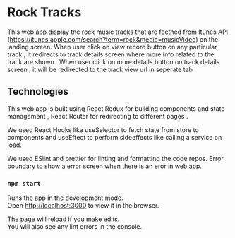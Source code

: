 # Rock Tracks

This web app display the rock music tracks that are fecthed from Itunes API (https://itunes.apple.com/search?term=rock&media=musicVideo) on the landing screen.
When user click on view record button on any particular track , it  redirects to track details screen where more info related to the track are shown .
When user click on more details button on track details screen , it will be redirected to the track view url in seperate tab

## Technologies

This web app is built using React Redux for building components and state management , React Router for redirecting to different pages .

We used React Hooks like useSelector to fetch state from store to components and useEffect to perform sideeffects like calling a service on load.

We used ESlint and prettier for linting and formatting the code repos. Error boundary to show a error screen when there is an eror in web app.

### `npm start`

Runs the app in the development mode.\
Open [http://localhost:3000](http://localhost:3000) to view it in the browser.

The page will reload if you make edits.\
You will also see any lint errors in the console.

